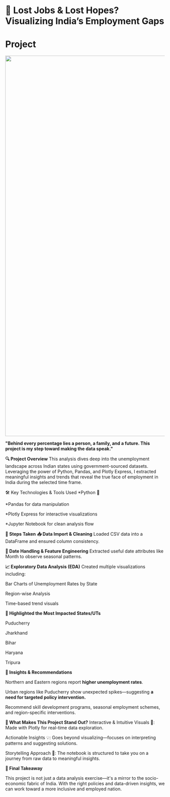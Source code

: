 # 💼 Lost Jobs & Lost Hopes? Visualizing India’s Employment Gaps

# Project
<img src="https://www.the-network.com/wp-content/uploads/2017/04/unemployment-a-common-problem-worldwide_1-1-1.jpg" width=1200> 

   **"Behind every percentage lies a person, a family, and a future. This project is my step toward making the data speak."**

**🔍 Project Overview**
This analysis dives deep into the unemployment landscape across Indian states using government-sourced datasets. Leveraging the power of Python, Pandas, and Plotly Express, I extracted meaningful insights and trends that reveal the true face of employment in India during the selected time frame.

🛠️ Key Technologies & Tools Used
*Python 🐍

*Pandas for data manipulation

*Plotly Express for interactive visualizations

*Jupyter Notebook for clean analysis flow

**📂 Steps Taken**
**📥 Data Import & Cleaning**
  Loaded CSV data into a DataFrame and ensured column consistency.

**📆 Date Handling & Feature Engineering**
Extracted useful date attributes like Month to observe seasonal patterns.

**📈 Exploratory Data Analysis (EDA)**
Created multiple visualizations including:

Bar Charts of Unemployment Rates by State
  
Region-wise Analysis

Time-based trend visuals

**📌 Highlighted the Most Impacted States/UTs**

Puducherry

Jharkhand

Bihar

Haryana
 
Tripura

**🧠 Insights & Recommendations**

Northern and Eastern regions report **higher unemployment rates**.

Urban regions like Puducherry show unexpected spikes—suggesting **a need for targeted policy intervention.**

Recommend skill development programs, seasonal employment schemes, and region-specific interventions.

**🌟 What Makes This Project Stand Out?**
Interactive & Intuitive Visuals 🎨: Made with Plotly for real-time data exploration.

Actionable Insights 💡: Goes beyond visualizing—focuses on interpreting patterns and suggesting solutions.

Storytelling Approach 📖: The notebook is structured to take you on a journey from raw data to meaningful insights.

**📌 Final Takeaway**

This project is not just a data analysis exercise—it's a mirror to the socio-economic fabric of India. With the right policies and data-driven insights, we can work toward a more inclusive and employed nation.
